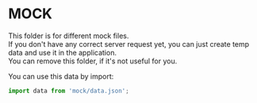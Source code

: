 # MOCK

This folder is for different mock files. <br />
If you don't have any correct server request yet, you can just create temp data and use it in the application.<br />
You can remove this folder, if it's not useful for you.

You can use this data by import:
```javascript
import data from 'mock/data.json';
```